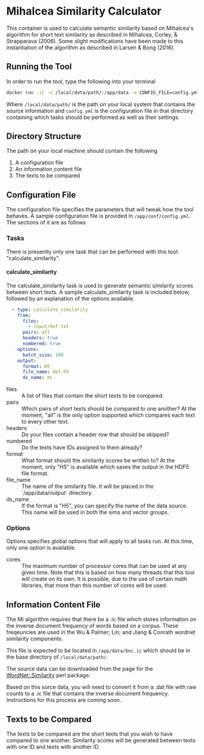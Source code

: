 # Mihalcea Similarity Calculator
This container is used to calculate semantic similarity based on Mihalcea's
algorithm for short text similarity as described in Mihalcea, Corley, & 
Strapparava (2006). Some slight modifications have been made to this 
instantiation of the algorithm as described in Larsen & Bong (2016).

## Running the Tool
In order to run the tool, type the following into your terminal

```bash
docker run -it -v /local/data/path/:/app/data -e CONFIG_FILE=config.yml o76923/mi-similarity
```
Where `/local/data/path/` is the path on your local system that contains the 
source information and `config.yml` is the configuration file in that directory
containing which tasks should be performed as well as their settings.

## Directory Structure
The path on your local machine should contain the following
1. A configuration file
1. An information content file
1. The texts to be compared

## Configuration File
The configuration file specifies the parameters that will tweak how the tool 
behaves. A sample configuration file is provided in `/app/conf/config.yml`.
The sections of it are as follows

### Tasks
There is presently only one task that can be performed with this tool:
"calculate_similarity".

#### calculate_similarity
The calculate_similarity task is used to generate semantic similarity scores 
between short texts. A sample calculate_similarity task is included below, 
followed by an explanation of the options available.

```yaml
  - type: calculate_similarity
    from:
      files:
        - input/def.txt
      pairs: all
      headers: true
      numbered: true
    options:
      batch_size: 100
    output:
      format: H5
      file_name: def.h5
      ds_name: mi
```

<dl>
  <dt>files</dt>
  <dd>A list of files that contain the short texts to be compared.</dd>
  <dt>pairs</dt>
  <dd>Which pairs of short texts should be compared to one another? At the
    moment, "all" is the only option supported which compares each text to
    every other text.</dd>
  <dt>headers</dt>
  <dd>Do your files contain a header row that should be skipped?</dd>
  <dt>numbered</dt>
  <dd>Do the texts have IDs assigned to them already?</dd>
  <dt>format</dt>
  <dd>What format should the similarity scores be written to? At the moment,
    only "H5" is available which saves the output in the HDF5 file format.</dd>
  <dt>file_name</dt>
  <dd>The name of the similarity file. It will be placed in the 
    `/app/data/output` directory.</dd>
  <dt>ds_name</dt>
  <dd>If the format is "H5", you can specify the name of the data source. This
    name will be used in both the sims and vector groups.</dd>
</dl>

### Options
Options specifies global options that will apply to all tasks run. At this
time, only one option is available.
<dl>
  <dt>cores</dt>
  <dd>The maximum number of processor cores that can be used at any given time.
    Note that this is based on how many threads that this tool will create on
    its own. It is possible, due to the use of certain math libraries, that
    more than this number of cores will be used.</dd>
</dl>

## Information Content File
The Mi algorithm requires that there be a .ic file which stores information on
the inverse document frequency of words based on a corpus. These freqeuncies
are used in the Wu & Palmer; Lin; and Jiang & Conrath wordnet similarity 
components.

This file is expected to be located in `/app/data/bnc.ic` which should be in
the base directory of `/local/data/path/`.

The source data can be downloaded from the page for the [WordNet::Similarity](http://www.d.umn.edu/~tpederse/Data/WordNet-InfoContent-3.0.tar.gz) 
perl package.

Based on this sorce data, you will need to convert it from a .dat file with raw
counts to a .ic file that contains the inverse document frequency. Instructions
for this process are coming soon.

## Texts to be Compared
The texts to be compared are the short texts that you wish to have compared to 
one another. Similarity scores will be generated between texts with one ID and
texts with another ID.
